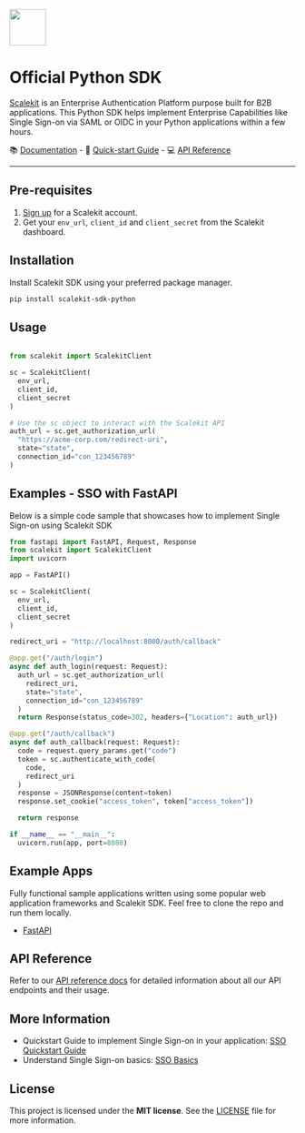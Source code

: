 <p align="left">
  <a href="https://scalekit.com" target="_blank" rel="noopener noreferrer">
    <picture>
      <img src="https://cdn.scalekit.cloud/v1/scalekit-logo-dark.svg" height="64">
    </picture>
  </a>
  <br/>
</p>

# Official Python SDK
<a href="https://scalekit.com" target="_blank" rel="noopener noreferrer">Scalekit</a> is an Enterprise Authentication Platform purpose built for B2B applications. This Python SDK helps implement Enterprise Capabilities like Single Sign-on via SAML or OIDC in your Python applications within a few hours.

<div>
📚 <a target="_blank" href="https://docs.scalekit.com">Documentation</a> - 🚀 <a target="_blank" href="https://docs.scalekit.com">Quick-start Guide</a> - 💻 <a target="_blank" href="https://docs.scalekit.com/apis">API Reference</a>
</div>
<hr />

## Pre-requisites

1. [Sign up](https://scalekit.com) for a Scalekit account.
2. Get your ```env_url```, ```client_id``` and ```client_secret``` from the Scalekit dashboard.

## Installation

Install Scalekit SDK using your preferred package manager. 

```sh
pip install scalekit-sdk-python

```

## Usage

```py

from scalekit import ScalekitClient

sc = ScalekitClient(
  env_url, 
  client_id, 
  client_secret
)

# Use the sc object to interact with the Scalekit API
auth_url = sc.get_authorization_url(
  "https://acme-corp.com/redirect-uri",
  state="state",
  connection_id="con_123456789"
)

```

## Examples - SSO with FastAPI

Below is a simple code sample that showcases how to implement Single Sign-on using Scalekit SDK

```py
from fastapi import FastAPI, Request, Response
from scalekit import ScalekitClient
import uvicorn

app = FastAPI()

sc = ScalekitClient(
  env_url, 
  client_id, 
  client_secret
)

redirect_uri = "http://localhost:8000/auth/callback"

@app.get("/auth/login")
async def auth_login(request: Request):
  auth_url = sc.get_authorization_url(
    redirect_uri,
    state="state",
    connection_id="con_123456789"
  )
  return Response(status_code=302, headers={"Location": auth_url})

@app.get("/auth/callback")
async def auth_callback(request: Request):
  code = request.query_params.get("code")
  token = sc.authenticate_with_code(
    code, 
    redirect_uri
  )
  response = JSONResponse(content=token)
  response.set_cookie("access_token", token["access_token"])

  return response

if __name__ == "__main__":
  uvicorn.run(app, port=8080)

```

## Example Apps

Fully functional sample applications written using some popular web application frameworks and Scalekit SDK. Feel free to clone the repo and run them locally.

- [FastAPI](https://github.com/scalekit-inc/scalekit-fastapi-example.git)

## API Reference

Refer to our [API reference docs](https://docs.scalekit.com/apis) for detailed information about all our API endpoints and their usage.

## More Information

- Quickstart Guide to implement Single Sign-on in your application: [SSO Quickstart Guide](https://docs.scalekit.com)
- Understand Single Sign-on basics: [SSO Basics](https://docs.scalekit.com/best-practices/single-sign-on)

## License

This project is licensed under the **MIT license**.
See the [LICENSE](LICENSE) file for more information.
